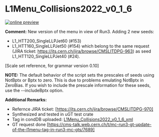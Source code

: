 # L1Menu_Collisions2022_v0_1_6

[![online preview](https://img.shields.io/badge/Online%20preview-click%20here-blue)](https://htmlpreview.github.io/?https://github.com/caruta/L1MenuRun3/blob/patch-1/preliminary/L1Menu_Collisions2022_v0_1_6/L1Menu_Collisions2022_v0_1_6.html)

**Comment:** New version of the menu in view of Run3. Adding 2 new seeds:
- L1_HTT200_SingleLLPJet60 (#153)
- L1_HTT160_SingleLLPJet50 (#154)
which belong to the same request (JIRA ticket: https://its.cern.ch/jira/browse/CMSLITDPG-963) as seed L1_HTT120_SingleLLPJet40 (#24).

[Scale set reference, for grammar version 0.10]

**NOTE:** The default behavior of the script sets the prescales of seeds using NotBptx or Bptx to zero. This is due to problems emulating NotBptx in ZeroBias. If you wish to include the prescale information for these seeds, use the --includeBptx option.

**Additional Remarks:**

- Refernce JIRA ticket: [https://its.cern.ch/jira/browse/CMSLITDPG-970]
- Synthesized and tested in uGT test crate
- Tag in condDB uploaded: [L1Menu_Collisions2022_v0_1_6_xml](https://cms-conddb.cern.ch/cmsDbBrowser/search/Prod/L1Menu_Collisions2022_v0_1_6_xml)
- GT request done [https://cms-talk.web.cern.ch/t/mc-run3-gt-update-of-the-l1menu-tag-in-run3-mc-gts/7689]

